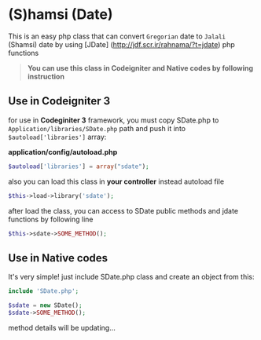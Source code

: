 # (S)hamsi (Date)

This is an easy php class that can convert ` Gregorian ` date to ` Jalali ` (Shamsi) date by using [JDate] (http://jdf.scr.ir/rahnama/?t=jdate) php functions
> **You can use this class in Codeigniter and Native codes by following instruction**

## Use in Codeigniter 3

for use in **Codeginiter 3** framework, you must copy SDate.php to `Application/libraries/SDate.php` path and push it into `$autoload['libraries']` array:

**application/config/autoload.php**
```php
$autoload['libraries'] = array("sdate");
```
also you can load this class in **your controller** instead autoload file
```php
$this->load->library('sdate');
```
after load the class, you can access to SDate public methods and jdate functions by following line
```php
$this->sdate->SOME_METHOD();
```
## Use in Native codes

It's very simple! just include SDate.php class and create an object from this:
```php
include 'SDate.php';

$sdate = new SDate();
$sdate->SOME_METHOD();
```

method details will be updating...
